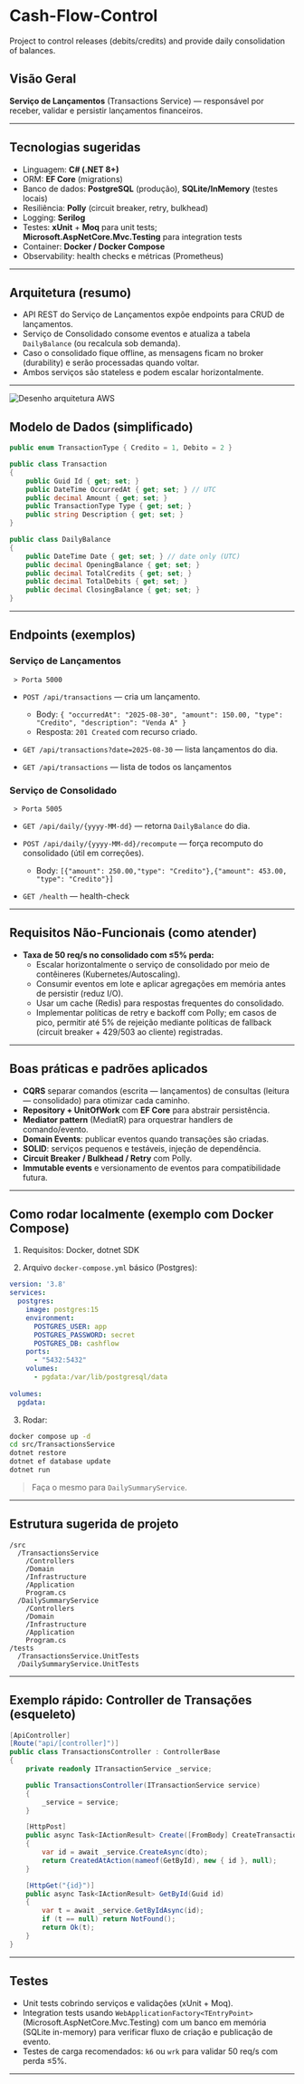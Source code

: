 # Cash-Flow-Control

Project to control releases (debits/credits) and provide daily consolidation of balances.

## Visão Geral

 **Serviço de Lançamentos** (Transactions Service) — responsável por receber, validar e persistir lançamentos financeiros.

---

## Tecnologias sugeridas
- Linguagem: **C# (.NET 8+)**
- ORM: **EF Core** (migrations)
- Banco de dados: **PostgreSQL** (produção), **SQLite/InMemory** (testes locais)
- Resiliência: **Polly** (circuit breaker, retry, bulkhead)
- Logging: **Serilog**
- Testes: **xUnit** + **Moq** para unit tests; **Microsoft.AspNetCore.Mvc.Testing** para integration tests
- Container: **Docker / Docker Compose**
- Observability: health checks e métricas (Prometheus)

---

## Arquitetura (resumo)

- API REST do Serviço de Lançamentos expõe endpoints para CRUD de lançamentos.
- Serviço de Consolidado consome eventos e atualiza a tabela `DailyBalance` (ou recalcula sob demanda).
- Caso o consolidado fique offline, as mensagens ficam no broker (durability) e serão processadas quando voltar.
- Ambos serviços são stateless e podem escalar horizontalmente.

---

![Desenho arquitetura AWS](docs-arquiterure/High-availability-architecture-AWS.jpg)

## Modelo de Dados (simplificado)

```csharp
public enum TransactionType { Credito = 1, Debito = 2 }

public class Transaction
{
    public Guid Id { get; set; }
    public DateTime OccurredAt { get; set; } // UTC
    public decimal Amount { get; set; }
    public TransactionType Type { get; set; }
    public string Description { get; set; }
}

public class DailyBalance
{
    public DateTime Date { get; set; } // date only (UTC)
    public decimal OpeningBalance { get; set; }
    public decimal TotalCredits { get; set; }
    public decimal TotalDebits { get; set; }
    public decimal ClosingBalance { get; set; }
}
```
---

## Endpoints (exemplos)

### Serviço de Lançamentos
  ```
   > Porta 5000
  ```
- `POST /api/transactions` — cria um lançamento.
  - Body: `{ "occurredAt": "2025-08-30", "amount": 150.00, "type": "Credito", "description": "Venda A" }`
  - Resposta: `201 Created` com recurso criado.

- `GET /api/transactions?date=2025-08-30` — lista lançamentos do dia.

- `GET /api/transactions` — lista de todos os lançamentos

### Serviço de Consolidado
  ```
   > Porta 5005
  ```

- `GET /api/daily/{yyyy-MM-dd}` — retorna `DailyBalance` do dia.
- `POST /api/daily/{yyyy-MM-dd}/recompute` — força recomputo do consolidado (útil em correções).
  - Body: `[{"amount": 250.00,"type": "Credito"},{"amount": 453.00, "type": "Credito"}]`

- `GET /health` — health-check

---

## Requisitos Não-Funcionais (como atender)

- **Taxa de 50 req/s no consolidado com ≤5% perda:**
  - Escalar horizontalmente o serviço de consolidado por meio de contêineres (Kubernetes/Autoscaling).
  - Consumir eventos em lote e aplicar agregações em memória antes de persistir (reduz I/O).
  - Usar um cache (Redis) para respostas frequentes do consolidado.
  - Implementar políticas de retry e backoff com Polly; em casos de pico, permitir até 5% de rejeição mediante políticas de fallback (circuit breaker + 429/503 ao cliente) registradas.

---

## Boas práticas e padrões aplicados

- **CQRS** separar comandos (escrita — lançamentos) de consultas (leitura — consolidado) para otimizar cada caminho.
- **Repository + UnitOfWork** com **EF Core** para abstrair persistência.
- **Mediator pattern** (MediatR) para orquestrar handlers de comando/evento.
- **Domain Events**: publicar eventos quando transações são criadas.
- **SOLID**: serviços pequenos e testáveis, injeção de dependência.
- **Circuit Breaker / Bulkhead / Retry** com Polly.
- **Immutable events** e versionamento de eventos para compatibilidade futura.

---

## Como rodar localmente (exemplo com Docker Compose)

1. Requisitos: Docker, dotnet SDK

2. Arquivo `docker-compose.yml` básico (Postgres):

```yaml
version: '3.8'
services:
  postgres:
    image: postgres:15
    environment:
      POSTGRES_USER: app
      POSTGRES_PASSWORD: secret
      POSTGRES_DB: cashflow
    ports:
      - "5432:5432"
    volumes:
      - pgdata:/var/lib/postgresql/data
  
volumes:
  pgdata:
```

3. Rodar:

```bash
docker compose up -d
cd src/TransactionsService
dotnet restore
dotnet ef database update
dotnet run

```
> Faça o mesmo para `DailySummaryService`.

---

## Estrutura sugerida de projeto

```
/src
  /TransactionsService
    /Controllers
    /Domain
    /Infrastructure
    /Application
    Program.cs
  /DailySummaryService
    /Controllers
    /Domain
    /Infrastructure
    /Application
    Program.cs
/tests
  /TransactionsService.UnitTests
  /DailySummaryService.UnitTests
```

---

## Exemplo rápido: Controller de Transações (esqueleto)

```csharp
[ApiController]
[Route("api/[controller]")]
public class TransactionsController : ControllerBase
{
    private readonly ITransactionService _service;

    public TransactionsController(ITransactionService service)
    {
        _service = service;
    }

    [HttpPost]
    public async Task<IActionResult> Create([FromBody] CreateTransactionDto dto)
    {
        var id = await _service.CreateAsync(dto);
        return CreatedAtAction(nameof(GetById), new { id }, null);
    }

    [HttpGet("{id}")]
    public async Task<IActionResult> GetById(Guid id)
    {
        var t = await _service.GetByIdAsync(id);
        if (t == null) return NotFound();
        return Ok(t);
    }
}
```

---

## Testes

- Unit tests cobrindo serviços e validações (xUnit + Moq).
- Integration tests usando `WebApplicationFactory<TEntryPoint>` (Microsoft.AspNetCore.Mvc.Testing) com um banco em memória (SQLite in-memory) para verificar fluxo de criação e publicação de evento.
- Testes de carga recomendados: `k6` ou `wrk` para validar 50 req/s com perda ≤5%.

---
